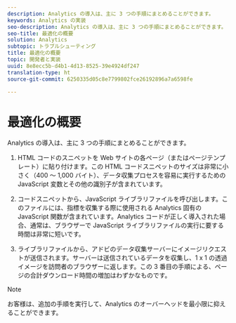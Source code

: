 ```yaml
---
description: Analytics の導入は、主に 3 つの手順にまとめることができます。
keywords: Analytics の実装
seo-description: Analytics の導入は、主に 3 つの手順にまとめることができます。
seo-title: 最適化の概要
solution: Analytics
subtopic: トラブルシューティング
title: 最適化の概要
topic: 開発者と実装
uuid: 8e8ecc5b-d4b1-4d13-8525-39e4924df247
translation-type: ht
source-git-commit: 6250335d05c8e7799802fce26192896a7a6598fe

---
```



# 最適化の概要

Analytics の導入は、主に 3 つの手順にまとめることができます。

1. HTML コードのスニペットを Web サイトの各ページ（またはページテンプレート）に貼り付けます。この HTML コードスニペットのサイズは非常に小さく（400 ～ 1,000 バイト）、データ収集プロセスを容易に実行するための JavaScript 変数とその他の識別子が含まれています。
1. コードスニペットから、JavaScript ライブラリファイルを呼び出します。このファイルには、指標を収集する際に使用される Analytics 固有の JavaScript 関数が含まれています。Analytics コードが正しく導入された場合、通常は、ブラウザーで JavaScript ライブラリファイルの実行に要する時間は非常に短いです。

1. ライブラリファイルから、アドビのデータ収集サーバーにイメージリクエストが送信されます。サーバーは送信されているデータを収集し、1 x 1 の透過イメージを訪問者のブラウザーに返します。この 3 番目の手順による、ページの合計ダウンロード時間の増加はわずかなものです。

>[!NOTE]
>
>お客様は、追加の手順を実行して、Analytics のオーバーヘッドを最小限に抑えることができます。

